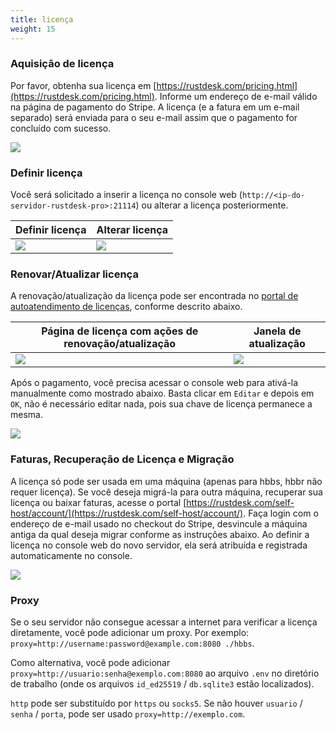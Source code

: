 ```yaml
---
title: licença
weight: 15
---
```


### Aquisição de licença

Por favor, obtenha sua licença em [https://rustdesk.com/pricing.html](https://rustdesk.com/pricing.html). Informe um endereço de e-mail válido na página de pagamento do Stripe. A licença (e a fatura em um e-mail separado) será enviada para o seu e-mail assim que o pagamento for concluído com sucesso.

![](/docs/en/self-host/rustdesk-server-pro/license/images/stripe.jpg)

### Definir licença

Você será solicitado a inserir a licença no console web (`http://<ip-do-servidor-rustdesk-pro>:21114`) ou alterar a licença posteriormente.

| Definir licença | Alterar licença |
| --- | --- |
| ![](/docs/en/self-host/rustdesk-server-pro/license/images/set.png) | ![](/docs/en/self-host/rustdesk-server-pro/license/images/change.png) |

### Renovar/Atualizar licença

A renovação/atualização da licença pode ser encontrada no [portal de autoatendimento de licenças](https://rustdesk.com/self-host/account/), conforme descrito abaixo.

| Página de licença com ações de renovação/atualização | Janela de atualização |
| --- | --- |
| ![](/docs/en/self-host/rustdesk-server-pro/license/images/renew.jpg) | ![](/docs/en/self-host/rustdesk-server-pro/license/images/upgrade.png) |

Após o pagamento, você precisa acessar o console web para ativá-la manualmente como mostrado abaixo. Basta clicar em `Editar` e depois em `OK`, não é necessário editar nada, pois sua chave de licença permanece a mesma.

![](/docs/en/self-host/rustdesk-server-pro/license/images/updatelic.jpg)

### Faturas, Recuperação de Licença e Migração

A licença só pode ser usada em uma máquina (apenas para hbbs, hbbr não requer licença). Se você deseja migrá-la para outra máquina, recuperar sua licença ou baixar faturas, acesse o portal [https://rustdesk.com/self-host/account/](https://rustdesk.com/self-host/account/). Faça login com o endereço de e-mail usado no checkout do Stripe, desvincule a máquina antiga da qual deseja migrar conforme as instruções abaixo. Ao definir a licença no console web do novo servidor, ela será atribuída e registrada automaticamente no console.

![](/docs/en/self-host/rustdesk-server-pro/license/images/unbind.jpg)

### Proxy

Se o seu servidor não consegue acessar a internet para verificar a licença diretamente, você pode adicionar um proxy. Por exemplo: `proxy=http://username:password@example.com:8080 ./hbbs`.

Como alternativa, você pode adicionar `proxy=http://usuario:senha@exemplo.com:8080` ao arquivo `.env` no diretório de trabalho (onde os arquivos `id_ed25519` / `db.sqlite3` estão localizados).

`http` pode ser substituído por `https` ou `socks5`.
Se não houver `usuario` / `senha` / `porta`, pode ser usado `proxy=http://exemplo.com`.
